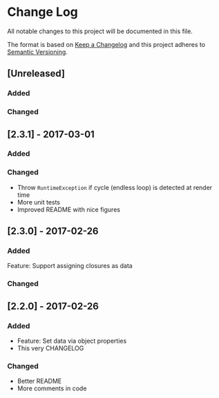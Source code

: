 # Change Log
All notable changes to this project will be documented in this file.

The format is based on [Keep a Changelog](http://keepachangelog.com/)
and this project adheres to [Semantic Versioning](http://semver.org/).

## [Unreleased]
### Added
### Changed

## [2.3.1] - 2017-03-01
### Added
### Changed
- Throw `RuntimeException` if cycle (endless loop) is detected at render time
- More unit tests
- Improved README with nice figures

## [2.3.0] - 2017-02-26
### Added
Feature: Support assigning closures as data
### Changed

## [2.2.0] - 2017-02-26
### Added
- Feature: Set data via object properties
- This very CHANGELOG

### Changed
- Better README
- More comments in code
